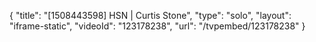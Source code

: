 {
    "title": "[1508443598] HSN | Curtis Stone",
    "type": "solo",
    "layout": "iframe-static",
    "videoId": "123178238",
    "url": "\/tvpembed\/123178238"
}